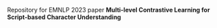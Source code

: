 Repository for EMNLP 2023 paper **Multi-level Contrastive Learning for Script-based Character Understanding**
